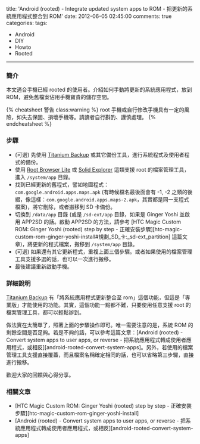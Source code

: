 title: 'Android (rooted) - Integrate updated system apps to ROM - 把更新的系統應用程式整合到 ROM'
date: 2012-06-05 02:45:00
comments: true
categories: 
tags:
  - Android
  - DIY
  - Howto
  - Rooted
---
### 簡介

本文適合手機已經 rooted 的使用者。介紹如何手動將更新的系統應用程式，放到 ROM，避免舊檔案佔用手機寶貴的儲存空間。

<!-- more -->

{% cheatsheet 警告 class:warning %}
root 手機或自行修改手機具有一定的風險，如失去保固、損壞手機等。請讀者自行斟酌、謹慎處理。
{% endcheatsheet %}

### 步驟

* (可選) 先使用 [Titanium Backup][1] 或其它備份工具，進行系統程式及使用者程式的備份。
* 使用 [Root Browser Lite][2] 或 [Solid Explorer][3] 這類支援 root 的檔案管理工具，進入 `/system/app` 目錄。
* 找到已經更新的舊程式，譬如地圖程式： `com.google.android.apps.maps.apk` (有時候檔名最後面會有 -1, -2 之類的後綴，像這樣：`com.google.android.apps.maps-2.apk`，其實都是同一支程式檔案)，將它刪除，或者搬移到 SD 卡備份。
* 切換到 `/data/app` 目錄 (或是 `/sd-ext/app` 目錄，如果是 Ginger Yoshi 並啟用 APP2SD 的話。啟動 APP2SD 的方法，請參考 [HTC Magic Custom ROM: Ginger Yoshi (rooted) step by step - 正確安裝步驟][htc-magic-custom-rom-ginger-yoshi-install#規劃_SD_卡:_sd-ext_partition] 這篇文章)，將更新的程式檔案，搬移到 `/system/app` 目錄。
* (可選) 如果還有其它更新程式，重複上面三個步驟。或者如果使用的檔案管理工具支援多選的話，也可以一次進行搬移。
* 最後建議重新啟動手機。

### 詳細說明

[Titanium Backup][1] 有「將系統應用程式更新整合至 rom」這個功能，但這是「專業版」才能使用的功能。其實，這個功能一點都不難，只要使用任意支援 root 的檔案管理工具，都可以輕鬆辦到。

做法實在太簡單了，照著上面的步驟操作即可。唯一需要注意的是，系統 ROM 的剩餘空間是否足夠。若是不夠的話，可以參考這篇文章：[Android (rooted) - Convert system apps to user apps, or reverse - 把系統應用程式轉成使用者應用程式，或相反][android-rooted-convert-system-apps]。另外，若使用的檔案管理工具支援直接覆蓋，而且檔案名稱確定相同的話，也可以省略第三步驟，直接進行搬移。

歡迎大家的回饋與心得分享。

### 相關文章

* [HTC Magic Custom ROM: Ginger Yoshi (rooted) step by step - 正確安裝步驟][htc-magic-custom-rom-ginger-yoshi-install]
* [Android (rooted) - Convert system apps to user apps, or reverse - 把系統應用程式轉成使用者應用程式，或相反][android-rooted-convert-system-apps]

<!-- cross references -->

<!-- post_references htc-magic-custom-rom-ginger-yoshi-install -->
<!-- post_references htc-magic-custom-rom-ginger-yoshi-install#規劃_SD_卡:_sd-ext_partition -->
<!-- post_references android-rooted-convert-system-apps -->

<!-- external references -->

[1]: https://play.google.com/store/apps/details?id=com.keramidas.TitaniumBackup "Titanium Backup"
[2]: https://play.google.com/store/apps/details?id=com.jrummy.root.browserfree "Root Browser Lite" 
[3]: https://play.google.com/store/apps/details?id=pl.solidexplorer2 "Solid Explorer"
